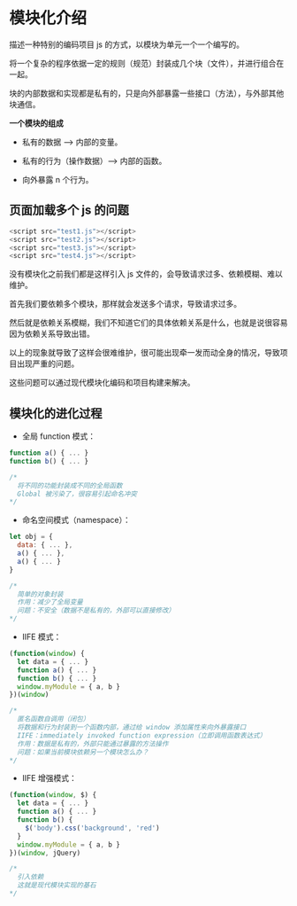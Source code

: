 # 模块化介绍

描述一种特别的编码项目 js 的方式，以模块为单元一个一个编写的。

将一个复杂的程序依据一定的规则（规范）封装成几个块（文件），并进行组合在一起。

块的内部数据和实现都是私有的，只是向外部暴露一些接口（方法），与外部其他块通信。

**一个模块的组成**

- 私有的数据 --> 内部的变量。

- 私有的行为（操作数据）--> 内部的函数。

- 向外暴露 n 个行为。

## 页面加载多个 js 的问题

```js
<script src="test1.js"></script>
<script src="test2.js"></script>
<script src="test3.js"></script>
<script src="test4.js"></script>
```

没有模块化之前我们都是这样引入 js 文件的，会导致请求过多、依赖模糊、难以维护。

首先我们要依赖多个模块，那样就会发送多个请求，导致请求过多。

然后就是依赖关系模糊，我们不知道它们的具体依赖关系是什么，也就是说很容易因为依赖关系导致出错。

以上的现象就导致了这样会很难维护，很可能出现牵一发而动全身的情况，导致项目出现严重的问题。

这些问题可以通过现代模块化编码和项目构建来解决。

## 模块化的进化过程

- 全局 function 模式：

```js
function a() { ... }
function b() { ... }

/*
  将不同的功能封装成不同的全局函数
  Global 被污染了，很容易引起命名冲突
*/
```

- 命名空间模式（namespace）：

```js
let obj = {
  data: { ... },
  a() { ... },
  a() { ... }
}

/*
  简单的对象封装
  作用：减少了全局变量
  问题：不安全（数据不是私有的，外部可以直接修改）
*/
```

- IIFE 模式：

```js
(function(window) {
  let data = { ... }
  function a() { ... }
  function b() { ... }
  window.myModule = { a, b }
})(window)

/*
  匿名函数自调用（闭包）
  将数据和行为封装到一个函数内部，通过给 window 添加属性来向外暴露接口
  IIFE：immediately invoked function expression（立即调用函数表达式）
  作用：数据是私有的，外部只能通过暴露的方法操作
  问题：如果当前模块依赖另一个模块怎么办？
*/
```

- IIFE 增强模式：

```js
(function(window, $) {
  let data = { ... }
  function a() { ... }
  function b() {
    $('body').css('background', 'red')
  }
  window.myModule = { a, b }
})(window, jQuery)

/*
  引入依赖
  这就是现代模块实现的基石
*/
```
